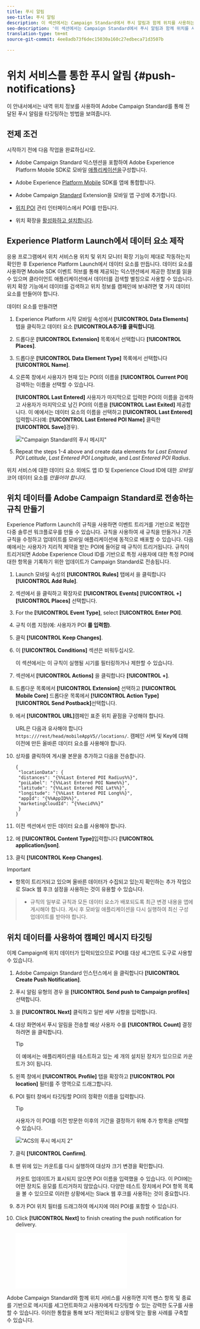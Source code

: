 ```yaml
---
title: 푸시 알림
seo-title: 푸시 알림
description: 이 섹션에서는 Campaign Standard에서 푸시 알림과 함께 위치를 사용하는 방법에 대한 정보를 제공합니다.
seo-description: '이 섹션에서는 Campaign Standard에서 푸시 알림과 함께 위치를 사용하는 방법에 대한 정보를 제공합니다. '
translation-type: tm+mt
source-git-commit: 4ee8adb73f6dec15030a160c27edbeca71d3507b

---
```



# 위치 서비스를 통한 푸시 알림 {#push-notifications}

이 안내서에서는 내역 위치 정보를 사용하여 Adobe Campaign Standard를 통해 전달된 푸시 알림을 타깃팅하는 방법을 보여줍니다.

## 전제 조건

시작하기 전에 다음 작업을 완료하십시오.

* Adobe Campaign Standard 익스텐션을 포함하여 Adobe Experience Platform Mobile SDK로 모바일 [애플리케이션을](https://aep-sdks.gitbook.io/docs/using-mobile-extensions/adobe-campaign-standard)구성합니다.

* Adobe Experience [Platform Mobile](https://aep-sdks.gitbook.io/docs/getting-started/get-the-sdk) SDK를 앱에 통합합니다.
* Adobe Campaign [Standard](https://aep-sdks.gitbook.io/docs/using-mobile-extensions/adobe-campaign-standard) Extension을 모바일 앱 구성에 추가합니다.

* [위치 POI](/help/poi-mgmt-ui/create-a-poi-ui.md) 관리 인터페이스에서 POI를 만듭니다.

* 위치 확장을 [활성화하고 설치합니다](/help/places-ext-aep-sdks/places-extension/places-extension.md).


## Experience Platform Launch에서 데이터 요소 제작

응용 프로그램에서 위치 서비스용 위치 및 위치 모니터 확장 기능이 제대로 작동하는지 확인한 후 Experience Platform Launch에서 데이터 요소를 만듭니다. 데이터 요소를 사용하면 Mobile SDK 이벤트 허브를 통해 제공되는 익스텐션에서 제공한 정보를 읽을 수 있으며 클라이언트 애플리케이션에서 데이터를 검색할 별칭으로 사용할 수 있습니다. 위치 확장 기능에서 데이터를 검색하고 위치 정보를 캠페인에 보내려면 몇 가지 데이터 요소를 만들어야 합니다.

데이터 요소를 만들려면

1. Experience Platform 시작 모바일 속성에서 **[!UICONTROL Data Elements]** 탭을 클릭하고 데이터 요소 **[!UICONTROLA추가를 클릭합니다]**.
1. 드롭다운 **[!UICONTROL Extension]** 목록에서 선택합니다 **[!UICONTROL Places]**.
1. 드롭다운 **[!UICONTROL Data Element Type]** 목록에서 선택합니다 **[!UICONTROL Name]**.
1. 오른쪽 창에서 사용자가 현재 있는 POI의 이름을 **[!UICONTROL Current POI]** 검색하는 이름을 선택할 수 있습니다.

   **[!UICONTROL Last Entered]** 사용자가 마지막으로 입력한 POI의 이름을 검색하고 사용자가 마지막으로 남긴 POI의 이름을 **[!UICONTROL Last Exited]** 제공합니다. 이 예에서는 데이터 요소의 이름을 선택하고 **[!UICONTROL Last Entered]** 입력합니다(예: **[!UICONTROL Last Entered POI Name]** 클릭한 **[!UICONTROL Save]**&#x200B;경우).

   !["Campaign Standard의 푸시 메시지"](/help/assets/ACS_Push1.png)

1. Repeat the steps 1-4 above and create data elements for *Last Entered POI Latitude*, *Last Entered POI Longitude*, and *Last Entered POI Radius*.

위치 서비스에 대한 데이터 요소 외에도 앱 ID 및 Experience Cloud ID에 대한 *모바일* 코어 데이터 요소를 *만들어야 합니다*.

## 위치 데이터를 Adobe Campaign Standard로 전송하는 규칙 만들기

Experience Platform Launch의 규칙을 사용하면 이벤트 트리거를 기반으로 복잡한 다중 솔루션 워크플로우를 만들 수 있습니다. 규칙을 사용하여 새 규칙을 만들거나 기존 규칙을 수정하고 업데이트를 모바일 애플리케이션에 동적으로 배포할 수 있습니다. 다음 예에서는 사용자가 지리적 제약을 받는 POI에 들어갈 때 규칙이 트리거됩니다. 규칙이 트리거되면 Adobe Experience Cloud ID를 기반으로 특정 사용자에 대한 특정 POI에 대한 항목을 기록하기 위한 업데이트가 Campaign Standard로 전송됩니다.

1. Launch 모바일 속성의 **[!UICONTROL Rules]** 탭에서 을 클릭합니다 **[!UICONTROL Add Rule]**.
1. 섹션에서 을 클릭하고 확장자로 **[!UICONTROL Events]** **[!UICONTROL +]** **[!UICONTROL Places]** 선택합니다.
1. For the **[!UICONTROL Event Type]**, select **[!UICONTROL Enter POI]**.
1. 규칙 이름 지정(예: 사용자가 POI **를 입력함)**.
1. 클릭 **[!UICONTROL Keep Changes]**.
1. 이 **[!UICONTROL Conditions]** 섹션은 비워두십시오.

   이 섹션에서는 이 규칙이 실행될 시기를 필터링하거나 제한할 수 있습니다.

1. 섹션에서 **[!UICONTROL Actions]** 을 클릭합니다 **[!UICONTROL +]**.
1. 드롭다운 목록에서 **[!UICONTROL Extension]** 선택하고 **[!UICONTROL Mobile Core]** 드롭다운 목록에서 **[!UICONTROL Action Type]** **[!UICONTROL Send Postback]**&#x200B;선택합니다.
1. 에서 **[!UICONTROL URL]**&#x200B;캠페인 표준 위치 끝점을 구성해야 합니다.

   URL은 다음과 유사해야 합니다 `https:///rest/head/mobileAppV5//locations/`.
캠페인 서버 및 Key에 대해 이전에 만든 올바른 데이터 요소를 사용해야 합니다.

1. 상자를 클릭하여 게시물 본문을 추가하고 다음을 전송합니다.

   ```
   {
    "locationData": {
    "distances": "{%%Last Entered POI Radius%%}",
    "poiLabel": "{%%Last Entered POI Name%%}",
    "latitude": "{%%Last Entered POI Lat%%}",
    "longitude": "{%%Last Entered POI Long%%}",
    "appId": "{%%AppID%%}",
    "marketingCloudId": “{%%ecid%%}”
    }
   }
   ```

1. 이전 섹션에서 만든 데이터 요소를 사용해야 합니다.
1. 에 **[!UICONTROL Content Type]**&#x200B;입력합니다 **[!UICONTROL application/json]**.
1. 클릭 **[!UICONTROL Keep Changes]**.

>[!IMPORTANT]
>
>* 항목이 트리거되고 있으며 올바른 데이터가 수집되고 있는지 확인하는 추가 작업으로 Slack 웹 후크 설정을 사용하는 것이 유용할 수 있습니다.


>* 규칙의 일부로 규칙과 모든 데이터 요소가 배포되도록 최근 변경 내용을 앱에 게시해야 합니다. 게시 후 모바일 애플리케이션을 다시 실행하여 최신 구성 업데이트를 받아야 합니다.


## 위치 데이터를 사용하여 캠페인 메시지 타깃팅

이제 Campaign에 위치 데이터가 입력되었으므로 POI를 대상 세그먼트 도구로 사용할 수 있습니다.

1. Adobe Campaign Standard 인스턴스에서 을 클릭합니다 **[!UICONTROL Create Push Notification]**.
1. 푸시 알림 유형의 경우 을 **[!UICONTROL Send push to Campaign profiles]**&#x200B;선택합니다.
1. 을 **[!UICONTROL Next]** 클릭하고 일반 세부 사항을 입력합니다.
1. 대상 화면에서 푸시 알림을 전송할 예상 사용자 수를 **[!UICONTROL Count]** 결정하려면 을 클릭합니다.

   >[!TIP]
   >
   >이 예에서는 애플리케이션을 테스트하고 있는 세 개의 설치된 장치가 있으므로 카운트가 3이 됩니다.

1. 왼쪽 창에서 **[!UICONTROL Profile]** 탭을 확장하고 **[!UICONTROL POI location]** 필터를 주 영역으로 드래그합니다.
1. POI 필터 창에서 타깃팅할 POI의 정확한 이름을 입력합니다.

   >[!TIP]
   >
   >사용자가 이 POI를 이전 방문한 이후의 기간을 결정하기 위해 추가 항목을 선택할 수 있습니다.

   !["ACS의 푸시 메시지 2"](/help/assets/ACS_push2.png)

1. 클릭 **[!UICONTROL Confirm]**.
1. 맨 위에 있는 카운트를 다시 실행하여 대상자 크기 변경을 확인합니다.

   카운트 업데이트가 표시되지 않으면 POI 이름을 입력했을 수 있습니다. 이 POI에는 어떤 장치도 응모를 트리거하지 않았습니다. 다양한 테스트 장치에서 POI 항목 목록을 볼 수 있으므로 이러한 상황에서는 Slack 웹 후크를 사용하는 것이 중요합니다.
1. 추가 POI 위치 필터를 드래그하여 메시지에 여러 POI를 포함할 수 있습니다.
1. Click **[!UICONTROL Next]** to finish creating the push notification for delivery.

   !["ACS의 푸시 메시지 3"](/help/assets/ACS_push3.html)

Adobe Campaign Standard와 함께 위치 서비스를 사용하면 지역 펜스 항목 및 종료를 기반으로 메시지를 세그먼트화하고 사용자에게 타깃팅할 수 있는 강력한 도구를 사용할 수 있습니다. 이러한 통합을 통해 보다 개인화되고 상황에 맞는 활용 사례를 구축할 수 있습니다.